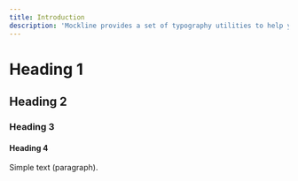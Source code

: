 ```yaml
---
title: Introduction
description: 'Mockline provides a set of typography utilities to help you style your text.'
---
```


# Heading 1

## Heading 2

### Heading 3

#### Heading 4

Simple text (paragraph).
